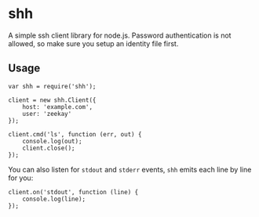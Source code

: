 # shh
A simple ssh client library for node.js. Password authentication is not allowed, so make sure you setup an identity file first.

## Usage
    var shh = require('shh');

    client = new shh.Client({
        host: 'example.com',
        user: 'zeekay'
    });

    client.cmd('ls', function (err, out) {
        console.log(out);
        client.close();
    });

You can also listen for `stdout` and `stderr` events, `shh` emits each line by line for you:

    client.on('stdout', function (line) {
        console.log(line);
    });
